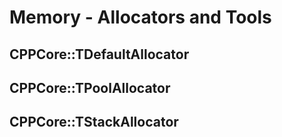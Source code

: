 # Memory - Allocators and Tools

## CPPCore::TDefaultAllocator


## CPPCore::TPoolAllocator


## CPPCore::TStackAllocator

